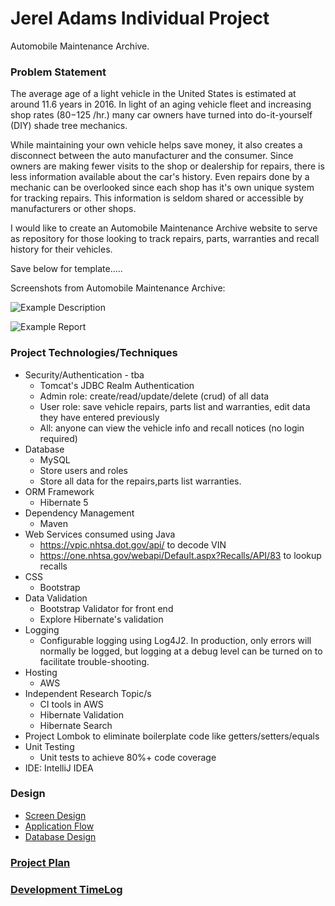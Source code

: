 # Jerel Adams Individual Project

Automobile Maintenance Archive.

### Problem Statement

The average age of a light vehicle in the United States is estimated at around 11.6 years in 2016. In light of an aging vehicle fleet and increasing shop rates ($80-$125 /hr.) many car owners have turned into do-it-yourself (DIY) shade tree mechanics.

While maintaining your own vehicle helps save money, it also creates a disconnect between the auto manufacturer and the consumer. Since owners are making fewer visits to the shop or dealership for repairs, there is less information available about the car's history. Even repairs done by a mechanic can be overlooked since each shop has it's own unique system for tracking repairs. This information is seldom shared or accessible by manufacturers or other shops.

I would like to create an Automobile Maintenance Archive website to serve as repository for those looking to track repairs, parts, warranties and recall history for their vehicles.


Save below for template.....

Screenshots from Automobile Maintenance Archive:

![Example Description](images/Example.png)

![Example Report](images/Example.png)


### Project Technologies/Techniques

* Security/Authentication - tba
  * Tomcat's JDBC Realm Authentication
  * Admin role: create/read/update/delete (crud) of all data
  * User role: save vehicle repairs, parts list and warranties, edit data they have entered previously
  * All: anyone can view the vehicle info and recall notices (no login required)
* Database
  * MySQL
  * Store users and roles
  * Store all data for the repairs,parts list warranties.
* ORM Framework
  * Hibernate 5
* Dependency Management
  * Maven
* Web Services consumed using Java
  * https://vpic.nhtsa.dot.gov/api/ to decode VIN
  * https://one.nhtsa.gov/webapi/Default.aspx?Recalls/API/83 to lookup recalls
* CSS
  * Bootstrap
* Data Validation
  * Bootstrap Validator for front end
  * Explore Hibernate's validation
* Logging
  * Configurable logging using Log4J2. In production, only errors will normally be logged, but logging at a debug level can be turned on to facilitate trouble-shooting.
* Hosting
  * AWS
* Independent Research Topic/s
  * CI tools in AWS
  * Hibernate Validation
  * Hibernate Search
* Project Lombok to eliminate boilerplate code like getters/setters/equals
* Unit Testing
  * Unit tests to achieve 80%+ code coverage
* IDE: IntelliJ IDEA


### Design

* [Screen Design](DesignDocuments/Screens.md)
* [Application Flow](DesignDocuments/applicationFlow.md)
* [Database Design](DesignDocuments/databaseDiagram.png)

### [Project Plan](ProjectPlan.md)

### [Development TimeLog](TimeLog.md)